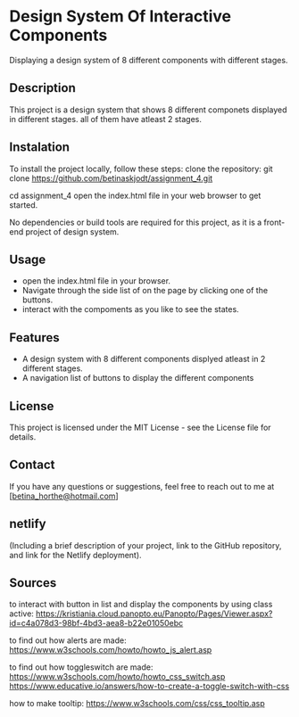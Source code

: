 # Design System Of Interactive Components

Displaying a design system of 8 different components with different stages.

## Description

This project is a design system that shows 8 different componets displayed in different stages. all of them have atleast 2 stages.

## Instalation

To install the project locally, follow these steps:
clone the repository:
git clone https://github.com/betinaskjodt/assignment_4.git

cd assignment_4
open the index.html file in your web browser to get started.

No dependencies or build tools are required for this project, as it is a front-end project of design system.

## Usage

- open the index.html file in your browser.
- Navigate through the side list of on the page by clicking one of the buttons.
- interact with the compoments as you like to see the states.

## Features

- A design system with 8 different components displyed atleast in 2 different stages.
- A navigation list of buttons to display the different components

## License

This project is licensed under the MIT License - see the License file for details.

## Contact

If you have any questions or suggestions, feel free to reach out to me at [betina_horthe@hotmail.com]

## netlify

(Including a brief description of your project, link to
the GitHub repository, and link for the Netlify deployment).

## Sources

to interact with button in list and display the components by using class active:
https://kristiania.cloud.panopto.eu/Panopto/Pages/Viewer.aspx?id=c4a078d3-98bf-4bd3-aea8-b22e01050ebc

to find out how alerts are made:
https://www.w3schools.com/howto/howto_js_alert.asp

to find out how toggleswitch are made:
https://www.w3schools.com/howto/howto_css_switch.asp
https://www.educative.io/answers/how-to-create-a-toggle-switch-with-css

how to make tooltip:
https://www.w3schools.com/css/css_tooltip.asp
